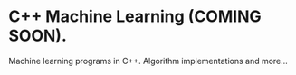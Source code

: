 # C++ Machine Learning (COMING SOON).     
Machine learning programs in C++. Algorithm implementations and more...            
